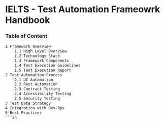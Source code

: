 # IELTS - Test Automation Frameowrk Handbook

### Table of Content
```sh
1 Framework Overview
    1.1 High Level Overview
    1.2 Technology Stack
    1.3 Framework Components
    1.4 Test Execution Guidelines
    1.5 Test Execution Report
2 Test Automation Process
    2.1 UI Automation
    2.2 Rest Automation
    2.3 Contract Testing
    2.4 Accessibility Testing
    2.5 Security Testing
3 Test Data Strategy
4 Integration with Dev-Ops
5 Best Practices
```sh

